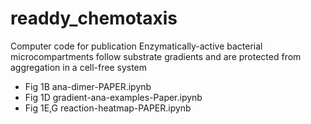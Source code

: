 # readdy_chemotaxis
Computer code for publication Enzymatically-active bacterial microcompartments follow substrate gradients and are protected from aggregation in a cell-free system
* Fig 1B ana-dimer-PAPER.ipynb
* Fig 1D gradient-ana-examples-Paper.ipynb
* Fig 1E,G reaction-heatmap-PAPER.ipynb
